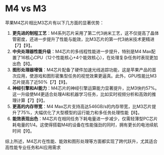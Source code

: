 # M4 vs M3

苹果M4芯片相比M3芯片有以下几方面的显著优势：

1. **更先进的制程工艺**：M4系列芯片采用了第二代3纳米工艺，这不仅提高了晶体管密度，还进一步提升了性能与能效，比M3芯片的第一代3纳米技术更精进【7】【9】。
2. **中央处理器性能升级**：M4芯片的多线程性能进一步提升，特别是M4 Max配置了16核心CPU（12个性能核心+4个能效核心），在处理复杂任务时表现更加出色【8】。
3. **图形处理器增强**：M4芯片配备了硬件加速光线追踪功能，这是苹果产品的首次应用，使游戏和图形密集型任务的视觉效果更逼真。此外，GPU性能比M3芯片提高了近50%【7】【9】。
4. **神经引擎和AI能力**：M4芯片的神经引擎运算能力显著提升，比M3快约57%。这一升级使M4更适合处理AI和机器学习任务，比如实时视频分析和高效的推理计算【7】【9】。
5. **更高的内存带宽**：M4 Max芯片支持高达546GB/s的内存带宽，比M3芯片提升了75%，大幅优化了大型模型的运行能力和多任务处理性能【8】。
6. **能效表现出色**：M4芯片在相同任务下耗电量进一步减少，仅需轻薄型PC芯片耗电量的1/4。这使得搭载M4的设备在性能强劲的同时，拥有更长的电池续航时间【9】。

综上所述，M4芯片在性能、能效和图形处理等方面都实现了跨代跃升，尤其适合高性能专业任务和AI应用需求
